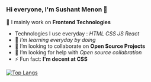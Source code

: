 ### Hi everyone, I'm Sushant Menon 👋


🔭 I mainly work on **Frontend Technologies**
- Technologies I use everyday : *HTML CSS JS React*
- 🌱 *I’m learning everyday by doing*
- 👯 I’m looking to collaborate on **Open Source Projects**
- 🤔 I’m looking for help with *Open source collabration*
- ⚡ Fun fact: **I'm decent at CSS**



<!--     
<img 
   src="https://github-readme-stats.vercel.app/api?username=sushant-menon&show_icons=true&theme=tokyonight" 
/> -->


[![Top Langs](https://github-readme-stats.vercel.app/api/top-langs/?username=sushant-menon&hide_progress=true)](https://github.com/sushant-menon/github-readme-stats)
 

<!-- [![GitHub Streak](https://streak-stats.demolab.com/?user=sushant-menon)](https://git.io/streak-stats)  -->
